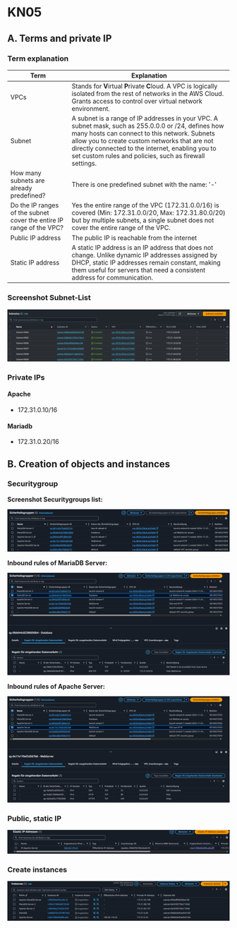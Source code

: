 # KN05

## A. Terms and private IP

### Term explanation

|Term|Explanation|
|----|-----------|
|VPCs|Stands for **V**irtual **P**rivate **C**loud. A VPC is logically isolated from the rest of networks in the AWS Cloud. Grants access to control over virtual network environment.|
|Subnet|A subnet is a range of IP addresses in your VPC. A subnet mask, such as 255.0.0.0 or /24, defines how many hosts can connect to this network. Subnets allow you to create custom networks that are not directly connected to the internet, enabling you to set custom rules and policies, such as firewall settings.|
|How many subnets are already predefined?| There is one predefined subnet with the name: '-' |
|Do the IP ranges of the subnet cover the entire IP range of the VPC?|Yes the entire range of the VPC (172.31.0.0/16) is covered (Min: 172.31.0.0/20, Max: 172.31.80.0/20) but by multiple subnets, a single subnet does not cover the entire range of the VPC.|
|Public IP address| The public IP is reachable from the internet |
|Static IP address|A static IP address is an IP address that does not change. Unlike dynamic IP addresses assigned by DHCP, static IP addresses remain constant, making them useful for servers that need a consistent address for communication.|

### Screenshot Subnet-List

  ![Subnet-List in AWS](../../x-res/05/SUBNETS.png)

### Private IPs

#### Apache

- 172.31.0.10/16

#### Mariadb

- 172.31.0.20/16

## B. Creation of objects and instances

### Securitygroup

**Screenshot Securitygroups list:**

  ![Securitygroups](../../x-res/05/SECURITYGROUPS.png)

**Inbound rules of MariaDB Server:**

  ![Inbound rules of MariaDB Server](../../x-res/05/INBOUND-MARIADB.png)

**Inbound rules of Apache Server:**

  ![Inbound rules of Apache Server](../../x-res/05/INBOUND-APACHE.png)

### Public, static IP

  ![Elastic IPs](../../x-res/05/IP-APACHE.png)

### Create instances

  ![EC2 Instances](../../x-res/05/INSTANCES.png)
